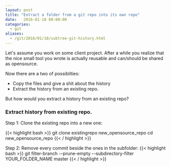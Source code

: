 ```yaml
---
layout: post
title: "Extract a folder from a git repo into its own repo"
date:   2016-01-18 00:00:00
categories:
  - git
aliases:
  - /git/2016/01/18/subtree-git-history.html
---
```


Let's assume you work on some client project. After a while you realize that the nice small tool you wrote is actually reusable and can/should be shared as opensource.

Now there are a two of possiblities:

* Copy the files and give a shit about the history
* Extract the history from an existing repo.

But how would you extract a history from an existing repo?

### Extract history from existing repo.

Step 1: Clone the existing repo into a new one:

{{< highlight bash >}}
git clone existingrepo new_opensource_repo
cd new_opensource_repo
{{< / highlight >}}

Step 2: Remove every commit beside the ones in the subfolder:
{{< highlight bash >}}
git filter-branch --prune-empty --subdirectory-filter YOUR_FOLDER_NAME master
{{< / highlight >}}